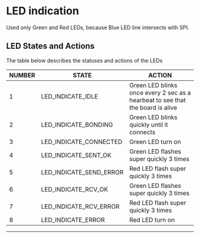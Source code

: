 # LED indication

Used only Green and Red LEDs, because Blue LED line intersects with SPI.

## LED States and Actions

The table below describes the statuses and actions of the LEDs

NUMBER | STATE | ACTION
--- | --- | ---
1 | LED_INDICATE_IDLE | Green LED blinks once every 2 sec as a hearbeat to see that the board is alive
2 | LED_INDICATE_BONDING | Green LED blinks quickly until it connects
3 | LED_INDICATE_CONNECTED | Green LED turn on
4 | LED_INDICATE_SENT_OK | Green LED flashes super quickly 3 times
5 | LED_INDICATE_SEND_ERROR | Red LED flash super quickly 3 times
6 | LED_INDICATE_RCV_OK | Green LED flashes super quickly 3 times
7 | LED_INDICATE_RCV_ERROR | Red LED flash super quickly 3 times
8 | LED_INDICATE_ERROR | Red LED turn on
--- 
